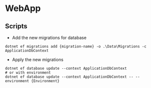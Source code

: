 ﻿# WebApp

## Scripts

- Add the new migrations for database

```shell
dotnet ef migrations add {migration-name} -o .\Data\Migrations -c ApplicationDbContext
```

- Apply the new migrations

```shell
dotnet ef database update --context ApplicationDbContext
# or with environment
dotnet ef database update --context ApplicationDbContext -- --environment {Environment}
```
